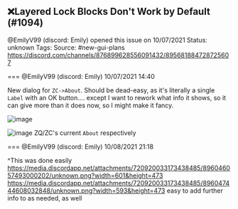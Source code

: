 ## ❌Layered Lock Blocks Don't Work by Default (#1094)
@EmilyV99 (discord: Emily) opened this issue on 10/07/2021
Status: unknown
Tags: 
Source: #new-gui-plans https://discord.com/channels/876899628556091432/895681884728725607


=== @EmilyV99 (discord: Emily) 10/07/2021 14:40

New dialog for `ZC->About`. Should be dead-easy, as it's literally a single `Label` with an OK button.... except I want to rework what info it shows, so it can give more than it does now, so I might make it fancy.

![image](https://cdn.discordapp.com/attachments/895681884728725607/895681937547616276/unknown.png?ex=65e9d1ce&is=65d75cce&hm=ae1553ae4c0e9cf4a9319dcce8ea9ee4c5c45191805a6ca2837f70869e671f43&)

![image](https://cdn.discordapp.com/attachments/895681884728725607/895681999690432512/unknown.png?ex=65e9d1dd&is=65d75cdd&hm=e89464c499fe52ea4005926d51db7bbabc7dc119e8500f8dff8ef93b8deba237&)
ZQ/ZC's current `About` respectively

=== @EmilyV99 (discord: Emily) 10/08/2021 21:18

^This was done easily
https://media.discordapp.net/attachments/720920033173438485/896046057493000202/unknown.png?width=601&height=473
https://media.discordapp.net/attachments/720920033173438485/896047444608032848/unknown.png?width=593&height=473
easy to add further info to as needed, as well

